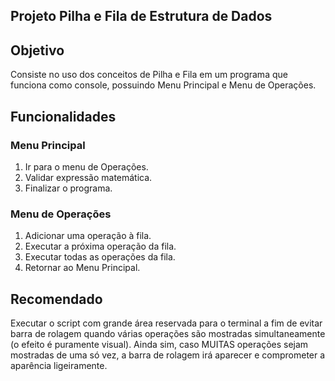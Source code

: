 Projeto Pilha e Fila de Estrutura de Dados
------------------------------------------

## Objetivo

Consiste no uso dos conceitos de Pilha e Fila em um programa que funciona como console, possuindo Menu Principal e Menu de Operações.

## Funcionalidades

### Menu Principal

1. Ir para o menu de Operações.
2. Validar expressão matemática.
3. Finalizar o programa.

### Menu de Operações

1. Adicionar uma operação à fila.
2. Executar a próxima operação da fila.
3. Executar todas as operações da fila.
4. Retornar ao Menu Principal.

## Recomendado

Executar o script com grande área reservada para o terminal a fim de evitar barra de rolagem quando várias operações são mostradas simultaneamente (o efeito é puramente visual). Ainda sim, caso MUITAS operações sejam mostradas de uma só vez, a barra de rolagem irá aparecer e comprometer a aparência ligeiramente.